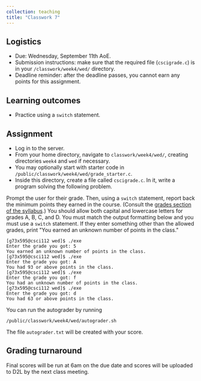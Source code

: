 ```yaml
---
collection: teaching
title: "Classwork 7"
---
```


## Logistics
* Due: Wednesday, September 11th AoE.
* Submission instructions: make sure that the required file (`cscigrade.c`) is in your
	`/classwork/week4/wed/` directory.
* Deadline reminder: after the deadline passes, you cannot earn any points for
	this assignment.

## Learning outcomes
* Practice using a `switch` statement.

## Assignment

* Log in to the server.
* From your home directory, navigate to `classwork/week4/wed/`, creating directories `week4` and `wed` if necessary.
* You may optionally start with starter code in
	`/public/classwork/week4/wed/grade_starter.c`.
* Inside this directory, create a file called `cscigrade.c`. In it, write a
	program solving the following problem.

Prompt the user for their grade. Then, using a `switch` statement, report back
the minimum points they earned in the course. (Consult the [grades section of the syllabus]( https://fangtian-zhong.github.io/teaching/csci112-spring-2024/syllabus#grading).)
You should allow both capital and lowercase letters for grades A, B, C, and D. You must match the output
formatting below and you must use a `switch` statement. If they enter something
other than the allowed grades, print "You earned an unknown number of points in
the class."

```
[g73x595@csci112 wed]$ ./exe
Enter the grade you got: 5
You earned an unknown number of points in the class.
[g73x595@csci112 wed]$ ./exe
Enter the grade you got: A
You had 93 or above points in the class.
[g73x595@csci112 wed]$ ./exe
Enter the grade you got: f
You had an unknown number of points in the class.
[g73x595@csci112 wed]$ ./exe
Enter the grade you got: d
You had 63 or above points in the class.
```

You can run the autograder by running
```
/public/classwork/week4/wed/autograder.sh
```

The file `autograder.txt` will be created with your score.

## Grading turnaround
Final scores will be run at 6am on the due date and scores will be
uploaded to D2L by the next class meeting.
